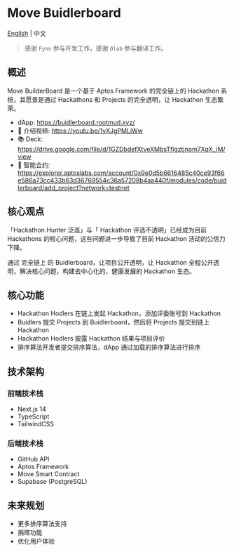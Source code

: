 # Move Buidlerboard

[English](./README.md) | 中文

> 感谢 `Fynn` 参与开发工作，感谢 `Olab` 参与翻译工作。

## 概述

Move BuilderBoard 是一个基于 Aptos Framework 的完全链上的 Hackathon 系统，其愿景是通过 Hackathons 和 Projects 的完全透明，让 Hackathon 生态繁荣。

* dApp: https://buidlerboard.rootmud.xyz/
* 🎥  介绍视频: https://youtu.be/1yXJgPMLiWw
* 📚 Deck: https://drive.google.com/file/d/1GZDbdefXtveXMbsTflgztjnom7XqX_jM/view
* 📜 智能合约: https://explorer.aptoslabs.com/account/0x9e0d5b6616485c40ce93f66e586a73cc433b63d36769554c36a57208b4aa440f/modules/code/buidlerboard/add_project?network=testnet

## 核心观点

「Hackathon Hunter 泛滥」与「 Hackathon 评选不透明」已经成为目前 Hackathons 的核心问题，这些问题进一步导致了目前 Hackathon 活动的公信力下降。

通过 完全链上 的 Buidlerboard，让项目公开透明，让 Hackathon 全程公开透明，解决核心问题，构建去中心化的、健康发展的 Hackathon 生态。

## 核心功能

* Hackathon Hodlers 在链上发起 Hackathon，添加评委账号到 Hackathon
* Buidlers 提交 Projects 到 Buidlerboard，然后将 Projects 提交到链上 Hackathon
* Hackathon Hodlers 披露 Hackathon 结果与项目评价
* 排序算法开发者提交排序算法，dApp 通过加载的排序算法进行排序

## 技术架构

### 前端技术栈

- Next.js 14
- TypeScript
- TailwindCSS

### 后端技术栈

- GitHub API
- Aptos Framework
- Move Smart Contract
- Supabase (PostgreSQL)

## 未来规划

- 更多排序算法支持
- 捐赠功能
- 优化用户体验
